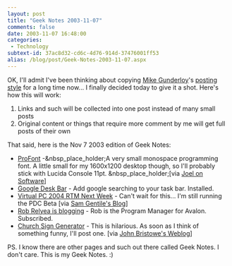 ```yaml
---
layout: post
title: "Geek Notes 2003-11-07"
comments: false
date: 2003-11-07 16:48:00
categories:
 - Technology
subtext-id: 37ac8d32-cd6c-4d76-914d-37476001ff53
alias: /blog/post/Geek-Notes-2003-11-07.aspx
---
```



OK, I'll admit I've been thinking about copying [Mike Gunderloy](http://www.larkware.com/)'s [posting style](http://www.larkware.com/Articles/TheDailyGrind220.html) for a long time now... I finally decided today to give it a shot. Here's how this will work:

  1. Links and such will be collected into one post instead of many small posts 
  2. Original content or things that require more comment by me will get full posts of their own

That said, here is the Nov 7 2003 edition of Geek Notes:

  * [ProFont](http://www.tobias-jung.de/seekingprofont/) -&nbsp_place_holder;A very small monospace programming font. A little small for my 1600x1200 desktop though, so I'll probably stick with Lucida Console 11pt. &nbsp_place_holder;[via [Joel on Software](http://www.joelonsoftware.com/items/2003/11/06.html)] 
  * [Google Desk Bar](http://toolbar.google.com/deskbar/) - Add google searching to your task bar. Installed. 
  * [Virtual PC 2004 RTM Next Week](http://bink.nu/DesktopModules/ArticleDetail.aspx?ArticleID=414) - Can't wait for this... I'm still running the PDC Beta [via [Sam Gentile's Blog](http://samgentile.com/blog/posts/10574.aspx)] 
  * [Rob Relyea is blogging](http://longhornblogs.com/rrelyea/) - Rob is the Program Manager for Avalon. Subscribed. 
  * [Church Sign Generator](http://www.aboyandhiscomputer.com/churchsigngenerator/) - This is hilarious. As soon as I think of something funny, I'll post one. [via [John Bristowe's Weblog](http://www.bristowe.com/blog/PermaLink.aspx?guid=086b9915-14cd-4e9e-8ca8-80710c74abb3)]

PS. I know there are other pages and such out there called Geek Notes. I don't care. This is my Geek Notes. :)
